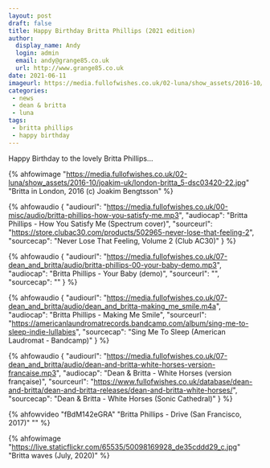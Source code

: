 ```yaml
---
layout: post
draft: false
title: Happy Birthday Britta Phillips (2021 edition)
author:
  display_name: Andy
  login: admin
  email: andy@grange85.co.uk
  url: http://www.grange85.co.uk
date: 2021-06-11
imageurl: https://media.fullofwishes.co.uk/02-luna/show_assets/2016-10/joakim-uk/london-britta_5-dsc03420-22.jpg
categories:
 - news
 - dean & britta
 - luna
tags:
 - britta phillips
 - happy birthday
---
```

Happy Birthday to the lovely Britta Phillips...

{% ahfowimage "https://media.fullofwishes.co.uk/02-luna/show_assets/2016-10/joakim-uk/london-britta_5-dsc03420-22.jpg" "Britta in London, 2016 (c) Joakim Bengtsson" %}

{% ahfowaudio {
"audiourl": "https://media.fullofwishes.co.uk/00-misc/audio/britta-phillips-how-you-satisfy-me.mp3",
"audiocap": "Britta Phillips - How You Satisfy Me (Spectrum cover)",
"sourceurl": "https://store.clubac30.com/products/502965-never-lose-that-feeling-2",
"sourcecap": "Never Lose That Feeling, Volume 2 (Club AC30)"
} %}

<!--more-->

{% ahfowaudio {
"audiourl": "https://media.fullofwishes.co.uk/07-dean_and_britta/audio/britta-phillips-00-your-baby-demo.mp3",
"audiocap": "Britta Phillips - Your Baby (demo)",
"sourceurl": "",
"sourcecap": ""
} %}

{% ahfowaudio {
"audiourl": "https://media.fullofwishes.co.uk/07-dean_and_britta/audio/dean_and_britta-making_me_smile.m4a",
"audiocap": "Britta Phillips - Making Me Smile",
"sourceurl": "https://americanlaundromatrecords.bandcamp.com/album/sing-me-to-sleep-indie-lullabies",
"sourcecap": "Sing Me To Sleep (American Laudromat - Bandcamp)"
} %}

{% ahfowaudio {
"audiourl": "https://media.fullofwishes.co.uk/07-dean_and_britta/audio/dean-and-britta-white-horses-version-francaise.mp3",
"audiocap": "Dean & Britta - White Horses (version française)",
"sourceurl": "https://www.fullofwishes.co.uk/database/dean-and-britta/dean-and-britta-releases/dean-and-britta-white-horses/",
"sourcecap": "Dean & Britta - White Horses (Sonic Cathedral)"
} %}

{% ahfowvideo "fBdM142eGRA" "Britta Phillips - Drive (San Francisco, 2017)" "" %}

{% ahfowimage "https://live.staticflickr.com/65535/50098169928_de35cddd29_c.jpg" "Britta waves (July, 2020)" %}

